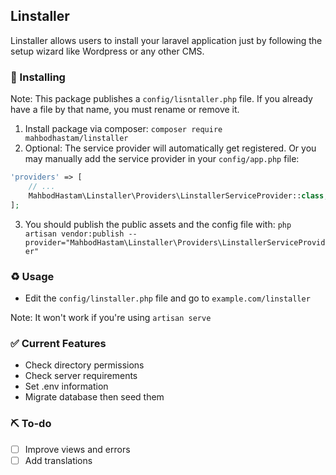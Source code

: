 ## Linstaller
Linstaller allows users to install your laravel application just by following the setup wizard like Wordpress or any other CMS.

### 🔧 Installing
Note: This package publishes a `config/lisntaller.php` file. If you already have a file by that name, you must rename or remove it.

1. Install package via composer: `composer require mahbodhastam/linstaller`
2. Optional: The service provider will automatically get registered. Or you may manually add the service provider in your `config/app.php` file:
```php
'providers' => [
    // ...
    MahbodHastam\Linstaller\Providers\LinstallerServiceProvider::class,
];
```
3. You should publish the public assets and the config file with:
`php artisan vendor:publish --provider="MahbodHastam\Linstaller\Providers\LinstallerServiceProvider"`

### ♻️ Usage
* Edit the `config/linstaller.php` file and go to `example.com/linstaller`

Note: It won't work if you're using `artisan serve`

### ✅️ Current Features
* Check directory permissions
* Check server requirements
* Set .env information
* Migrate database then seed them

### ⛏️ To-do
* [ ] Improve views and errors
* [ ] Add translations
